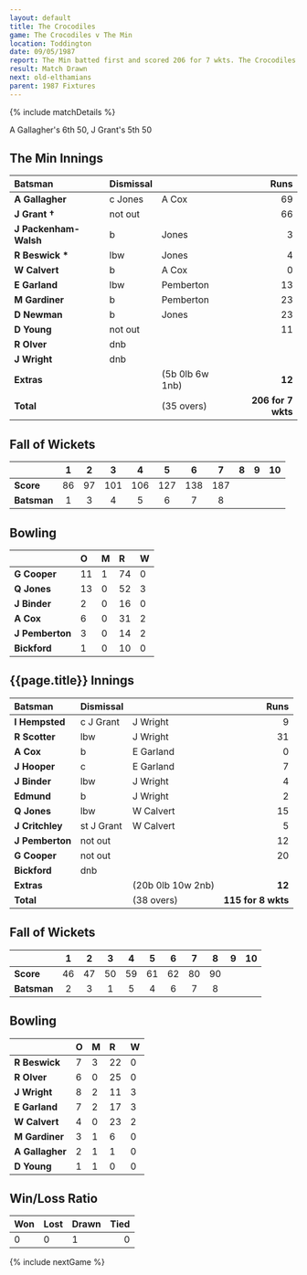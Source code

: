 ```yaml
---
layout: default
title: The Crocodiles
game: The Crocodiles v The Min
location: Toddington
date: 09/05/1987
report: The Min batted first and scored 206 for 7 wkts. The Crocodiles were 115 for 8 wkts when time ran out
result: Match Drawn
next: old-elthamians
parent: 1987 Fixtures
---
```


{% include matchDetails %}

A Gallagher's 6th 50, J Grant's 5th 50

## The Min Innings

| Batsman | Dismissal |  | Runs |
|:---|:---|---|---:|
| **A Gallagher** | c Jones | A Cox | 69 |
| **J Grant &#8224;** | not out |  | 66 |
| **J Packenham-Walsh** | b | Jones | 3 |
| **R Beswick &#42;** | lbw | Jones | 4 |
| **W Calvert** | b  | A Cox | 0 |
| **E Garland** | lbw | Pemberton | 13 |
| **M Gardiner** | b | Pemberton | 23 |
| **D Newman** | b | Jones | 23 |
| **D Young** | not out |  | 11 |
| **R Olver** | dnb |  |  |
| **J Wright** | dnb |  |  |
| **Extras** | | (5b 0lb 6w 1nb) | **12** |
| **Total** | | (35 overs) | **206 for 7 wkts** |
 
## Fall of Wickets

| | 1 | 2 | 3 | 4 | 5 | 6 | 7 | 8 | 9 | 10 |
|---|:---:|:---:|:---:|:---:|:---:|:---:|:---:|:---:|:---:|:---:|
| **Score** | 86 | 97 | 101 | 106 | 127 | 138 | 187 |  |  |  |
| **Batsman** | 1 | 3 | 4 | 5 | 6 | 7 | 8 |  |  |  |

## Bowling

| | O | M | R | W |
|---|:---|:---|:---|:---|
| **G Cooper** | 11 | 1 | 74 | 0 |
| **Q Jones** | 13 | 0 | 52 | 3 |
| **J Binder** | 2 | 0 | 16 | 0 |
| **A Cox** | 6 | 0 | 31 | 2 |
| **J Pemberton** | 3 | 0 | 14 | 2 |
| **Bickford** | 1 | 0 | 10 | 0 |

## {{page.title}} Innings

| Batsman | Dismissal |  | Runs |
|:---|:---|---|---:|
| **I Hempsted** | c J Grant | J Wright | 9 |
| **R Scotter** | lbw | J Wright | 31 |
| **A Cox** | b | E Garland | 0 |
| **J Hooper** | c | E Garland | 7 |
| **J Binder** | lbw | J Wright | 4 |
| **Edmund** | b | J Wright | 2 |
| **Q Jones** | lbw | W Calvert | 15 |
| **J Critchley** | st J Grant | W Calvert | 5 |
| **J Pemberton** | not out |  | 12 |
| **G Cooper** | not out |  | 20 |
| **Bickford** | dnb |  |  |
| **Extras** | | (20b 0lb 10w 2nb) | **12** |
| **Total** | | (38 overs) | **115 for 8 wkts** |

## Fall of Wickets

| | 1 | 2 | 3 | 4 | 5 | 6 | 7 | 8 | 9 | 10 |
|---|:---:|:---:|:---:|:---:|:---:|:---:|:---:|:---:|:---:|:---:|
| **Score** | 46 | 47 | 50 | 59 | 61 | 62 | 80 | 90 |  |  |
| **Batsman** | 2 | 3 | 1 | 5 | 4 | 6 | 7 | 8 |  |  |

## Bowling

| | O | M | R | W |
|---|:---|:---|:---|:---|
| **R Beswick** | 7 | 3 | 22 | 0 |
| **R Olver** | 6 | 0 | 25 | 0 |
| **J Wright** | 8 | 2 | 11 | 3 |
| **E Garland** | 7 | 2 | 17 | 3 |
| **W Calvert** | 4 | 0 | 23 | 2 |
| **M Gardiner** | 3 | 1 | 6 | 0 |
| **A Gallagher** | 2 | 1 | 1 | 0 |
| **D Young** | 1 | 1 | 0 | 0 |

## Win/Loss Ratio

| Won | Lost | Drawn | Tied |
|:---|:---|:---|---:|
| 0 | 0 | 1 | 0 |

{% include nextGame %}